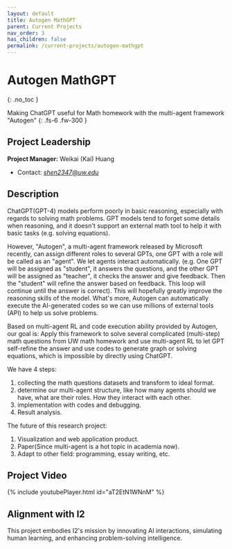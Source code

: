 ```yaml
---
layout: default
title: Autogen MathGPT
parent: Current Projects
nav_order: 3
has_children: false
permalink: /current-projects/autogen-mathgpt
---
```


# Autogen MathGPT
{: .no_toc }

Making ChatGPT useful for Math homework with the multi-agent framework "Autogen"
{: .fs-6 .fw-300 }

## Project Leadership
**Project Manager:** Weikai (Kai) Huang
- Contact: *shen2347@uw.edu*

## Description
ChatGPT(GPT-4) models perform poorly in basic reasoning, especially with regards to solving math problems. GPT models tend to forget some details when reasoning, and it doesn't support an external math tool to help it with basic tasks (e.g. solving equations). 

However, "Autogen", a multi-agent framework released by Microsoft recently, can assign different roles to several GPTs, one GPT with a role will be called as an "agent". We let agents interact automatically. (e.g. One GPT will be assigned as "student", it answers the questions, and the other GPT will be assigned as "teacher", it checks the answer and give feedback. Then the "student" will refine the answer based on feedback. This loop will continue until the answer is correct). This will hopefully greatly improve the reasoning skills of the model. What's more, Autogen can automatically execute the AI-generated codes so we can use millions of external tools (API) to help us solve problems. 

Based on multi-agent RL and code execution ability provided by Autogen, our goal is:
Apply this framework to solve several complicated (multi-step) math questions from UW math homework and use multi-agent RL to let GPT self-refine the answer and use codes to generate graph or solving equations, which is impossible by directly using ChatGPT. 

We have 4 steps:
1. collecting the math questions datasets and transform to ideal format.
2. determine our multi-agent structure, like how many agents should we have, what are their roles. How they interact with each other.
3. implementation with codes and debugging. 
4. Result analysis. 

The future of this research project:
1. Visualization and web application product.
2. Paper(Since multi-agent is a hot topic in academia now).
3. Adapt to other field: programming, essay writing, etc.

## Project Video
{% include youtubePlayer.html id="aT2EtN1WNnM" %}

## Alignment with I2
This project embodies I2's mission by innovating AI interactions, simulating human learning, and enhancing problem-solving intelligence.